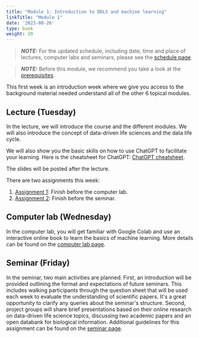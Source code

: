 ```yaml
---
title: "Module 1: Introduction to DDLS and machine learning"
linkTitle: "Module 1"
date: '2023-08-26'
type: book
weight: 20
---
```


> **_NOTE:_**  For the updated schedule, including date, time and place of lectures, computer labs and seminars, please see the [schedule page](../schedule).

> **_NOTE:_** Before this module, we recommend you take a look at the [prerequisites](../prerequisites/).


This first week is an introduction week where we give you access to the background material needed understand all of the other 6 topical modules.

## Lecture (Tuesday)

In the lecture, we will introduce the course and the different modules. We will also introduce the concept of data-driven life sciences and the data life cycle.

We will also show you the basic skills on how to use ChatGPT to facilitate your learning. Here is the cheatsheet for ChatGPT: [ChatGPT cheatsheet](/uploads/ChatGPT-Cheat-Sheet.pdf).

The slides will be posted after the lecture.

There are two assignments this week:
 1. [Assignment 1](./assignment-1): Finish before the computer lab.
 2. [Assignment 2](./assignment-2): Finish before the seminar.
## Computer lab (Wednesday)

In the computer lab, you will get familiar with Google Colab and use an interactive online book to learn the basics of machine learning. More details can be found on the [computer lab page](./lab).

## Seminar (Friday)

In the seminar, two main activities are planned: First, an introduction will be provided outlining the format and expectations of future seminars. This includes walking participants through the question sheet that will be used each week to evaluate the understanding of scientific papers. It's a great opportunity to clarify any queries about the seminar's structure. Second, project groups will share brief presentations based on their online research on data-driven life science topics, discussing two academic papers and an open databank for biological information. Additional guidelines for this assignment can be found on the [seminar page](./seminar).